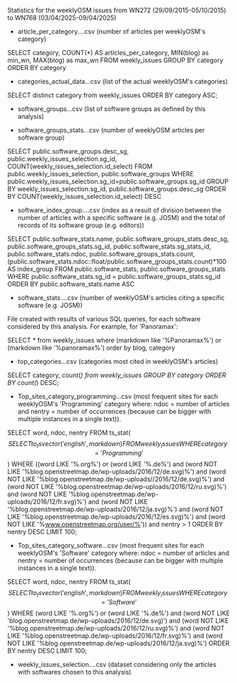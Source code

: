 Statistics for the weeklyOSM issues from WN272 (29/09/2015-05/10/2015) to WN768 (03/04/2025-09/04/2025)

* article_per_category....csv  (number of articles per weeklyOSM's category)

SELECT category, COUNT(*) AS articles_per_category, MIN(blog) as min_wn, MAX(blog) as max_wn
        FROM weekly_issues
        GROUP BY category ORDER BY category

* categories_actual_data...csv   (list of the actual weeklyOSM's categories)

SELECT distinct category from weekly_issues
        ORDER BY category ASC;

* software_groups...csv   (list of software groups as defined by this analysis)

* software_groups_stats...csv  (number of weeklyOSM articles per software group)

SELECT public.software_groups.desc_sg, public.weekly_issues_selection.sg_id, 
COUNT(weekly_issues_selection.id_select) 
FROM public.weekly_issues_selection, public.software_groups
WHERE public.weekly_issues_selection.sg_id=public.software_groups.sg_id
GROUP BY weekly_issues_selection.sg_id, public.software_groups.desc_sg
ORDER BY COUNT(weekly_issues_selection.id_select) DESC

* software_index_group....csv  (index as a result of division between the number of articles with a specific software (e.g. JOSM) and the total of records of its software group (e.g. editors))  

SELECT public.software_stats.name, public.software_groups_stats.desc_sg, 
public.software_groups_stats.sg_id, 
public.software_stats.sg_stats_id,
public.software_stats.ndoc, 
public.software_groups_stats.count,
(public.software_stats.ndoc::float/public.software_groups_stats.count)*100 AS index_group
FROM public.software_stats, 
public.software_groups_stats
WHERE public.software_stats.sg_id = public.software_groups_stats.sg_id
ORDER BY public.software_stats.name ASC

* software_stats....csv  (number of weeklyOSM's articles citing a specific software (e.g. JOSM))

File created with results of various SQL queries, for each software considered by this analysis. For example, for 'Panoramax':

SELECT * from weekly_issues where (markdown like '%Panoramax%') or (markdown like '%panoramax%') order by blog, category

* top_categories...csv  (categories most cited in weeklyOSM's articles)

SELECT category, count(*) from weekly_issues
        GROUP BY category
        ORDER BY count(*) DESC;
        

* Top_sites_category_programming...csv  (most frequent sites for each weeklyOSM's 'Programming' category where:
ndoc = number of articles and nentry = number of occurrences (because can be bigger with multiple instances in a single text)).

SELECT word, ndoc, nentry
FROM   ts_stat($$SELECT to_tsvector('english', markdown) FROM weekly_issues WHERE category='Programming'$$) 
WHERE ((word LIKE '%.org%') or (word LIKE '%.de%') 
and  (word NOT LIKE '%blog.openstreetmap.de/wp-uploads/2016/12/de.svg)%')
and (word NOT LIKE '%blog.openstreetmap.de/wp-uploads//2016/12/de.svg)%')
and (word NOT LIKE '%blog.openstreetmap.de/wp-uploads/2016/12/ru.svg)%')
and (word NOT LIKE '%blog.openstreetmap.de/wp-uploads/2016/12/fr.svg)%')
and (word NOT LIKE '%blog.openstreetmap.de/wp-uploads/2016/12/ja.svg)%')
and (word NOT LIKE '%blog.openstreetmap.de/wp-uploads/2016/12/es.svg)%')
and (word NOT LIKE '%www.openstreetmap.org/user/%')) and nentry > 1
ORDER  BY nentry DESC
LIMIT 100;

* Top_sites_category_software...csv  (most frequent sites for each weeklyOSM's 'Software' category where:
ndoc = number of articles and nentry = number of occurrences (because can be bigger with multiple instances in a single text)).

SELECT word, ndoc, nentry
FROM   ts_stat($$SELECT to_tsvector('english', markdown) FROM weekly_issues WHERE category='Software'$$) 
WHERE (word LIKE '%.org%') 
or (word LIKE '%.de%') 
and (word NOT LIKE 'blog.openstreetmap.de/wp-uploads/2016/12/de.svg)')
and (word NOT LIKE '%blog.openstreetmap.de/wp-uploads/2016/12/ru.svg)%')
and (word NOT LIKE '%blog.openstreetmap.de/wp-uploads/2016/12/fr.svg)%')
and (word NOT LIKE '%blog.openstreetmap.de/wp-uploads/2016/12/ja.svg)%')
ORDER  BY nentry DESC
LIMIT  100;

* weekly_issues_selection....csv  (dataset considering only the articles with softwares chosen to this analysis)





